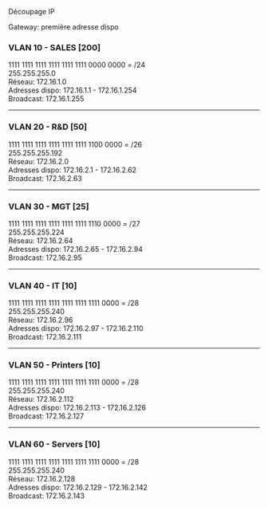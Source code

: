 Découpage IP

Gateway: première adresse dispo

### VLAN 10 - SALES [200]

1111 1111 1111 1111 1111 1111 0000 0000 = /24  
255.255.255.0  
Réseau: 172.16.1.0  
Adresses dispo: 172.16.1.1 - 172.16.1.254  
Broadcast: 172.16.1.255

---

### VLAN 20 - R&D [50]

1111 1111 1111 1111 1111 1111 1100 0000 = /26  
255.255.255.192  
Réseau: 172.16.2.0  
Adresses dispo: 172.16.2.1 - 172.16.2.62  
Broadcast: 172.16.2.63

---

### VLAN 30 - MGT [25]

1111 1111 1111 1111 1111 1111 1110 0000 = /27  
255.255.255.224  
Réseau: 172.16.2.64  
Adresses dispo: 172.16.2.65 - 172.16.2.94  
Broadcast: 172.16.2.95

---

### VLAN 40 - IT [10]

1111 1111 1111 1111 1111 1111 1111 0000 = /28  
255.255.255.240  
Réseau: 172.16.2.96  
Adresses dispo: 172.16.2.97 - 172.16.2.110  
Broadcast: 172.16.2.111

---

### VLAN 50 - Printers [10]

1111 1111 1111 1111 1111 1111 1111 0000 = /28  
255.255.255.240  
Réseau: 172.16.2.112  
Adresses dispo: 172.16.2.113 - 172.16.2.126  
Broadcast: 172.16.2.127

---

### VLAN 60 - Servers [10]

1111 1111 1111 1111 1111 1111 1111 0000 = /28  
255.255.255.240  
Réseau: 172.16.2.128  
Adresses dispo: 172.16.2.129 - 172.16.2.142  
Broadcast: 172.16.2.143
